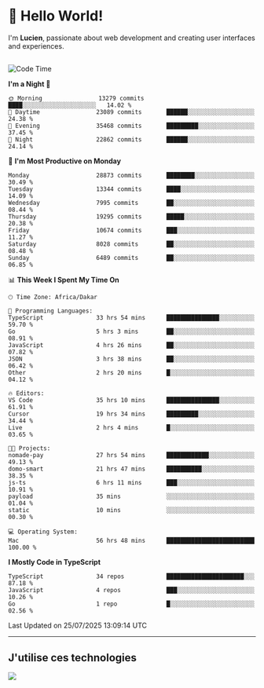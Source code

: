 # 👋 Hello World!

I'm **Lucien**, passionate about web development and creating user interfaces and experiences.

##

<!--START_SECTION:waka-->
![Code Time](http://img.shields.io/badge/Code%20Time-3%2C499%20hrs%2020%20mins-blue)

**I'm a Night 🦉** 

```text
🌞 Morning                13279 commits       ████░░░░░░░░░░░░░░░░░░░░░   14.02 % 
🌆 Daytime                23089 commits       ██████░░░░░░░░░░░░░░░░░░░   24.38 % 
🌃 Evening                35468 commits       █████████░░░░░░░░░░░░░░░░   37.45 % 
🌙 Night                  22862 commits       ██████░░░░░░░░░░░░░░░░░░░   24.14 % 
```
📅 **I'm Most Productive on Monday** 

```text
Monday                   28873 commits       ████████░░░░░░░░░░░░░░░░░   30.49 % 
Tuesday                  13344 commits       ████░░░░░░░░░░░░░░░░░░░░░   14.09 % 
Wednesday                7995 commits        ██░░░░░░░░░░░░░░░░░░░░░░░   08.44 % 
Thursday                 19295 commits       █████░░░░░░░░░░░░░░░░░░░░   20.38 % 
Friday                   10674 commits       ███░░░░░░░░░░░░░░░░░░░░░░   11.27 % 
Saturday                 8028 commits        ██░░░░░░░░░░░░░░░░░░░░░░░   08.48 % 
Sunday                   6489 commits        ██░░░░░░░░░░░░░░░░░░░░░░░   06.85 % 
```


📊 **This Week I Spent My Time On** 

```text
🕑︎ Time Zone: Africa/Dakar

💬 Programming Languages: 
TypeScript               33 hrs 54 mins      ███████████████░░░░░░░░░░   59.70 % 
Go                       5 hrs 3 mins        ██░░░░░░░░░░░░░░░░░░░░░░░   08.91 % 
JavaScript               4 hrs 26 mins       ██░░░░░░░░░░░░░░░░░░░░░░░   07.82 % 
JSON                     3 hrs 38 mins       ██░░░░░░░░░░░░░░░░░░░░░░░   06.42 % 
Other                    2 hrs 20 mins       █░░░░░░░░░░░░░░░░░░░░░░░░   04.12 % 

🔥 Editors: 
VS Code                  35 hrs 10 mins      ███████████████░░░░░░░░░░   61.91 % 
Cursor                   19 hrs 34 mins      █████████░░░░░░░░░░░░░░░░   34.44 % 
Live                     2 hrs 4 mins        █░░░░░░░░░░░░░░░░░░░░░░░░   03.65 % 

🐱‍💻 Projects: 
nomade-pay               27 hrs 54 mins      ████████████░░░░░░░░░░░░░   49.13 % 
domo-smart               21 hrs 47 mins      ██████████░░░░░░░░░░░░░░░   38.35 % 
js-ts                    6 hrs 11 mins       ███░░░░░░░░░░░░░░░░░░░░░░   10.91 % 
payload                  35 mins             ░░░░░░░░░░░░░░░░░░░░░░░░░   01.04 % 
static                   10 mins             ░░░░░░░░░░░░░░░░░░░░░░░░░   00.30 % 

💻 Operating System: 
Mac                      56 hrs 48 mins      █████████████████████████   100.00 % 
```

**I Mostly Code in TypeScript** 

```text
TypeScript               34 repos            ██████████████████████░░░   87.18 % 
JavaScript               4 repos             ███░░░░░░░░░░░░░░░░░░░░░░   10.26 % 
Go                       1 repo              █░░░░░░░░░░░░░░░░░░░░░░░░   02.56 % 
```




 Last Updated on 25/07/2025 13:09:14 UTC
<!--END_SECTION:waka-->
---

## J'utilise ces technologies

<p align="left">
  <a href="https://skillicons.dev">
    <img src="https://skillicons.dev/icons?i=ts,js,go,ruby,css,scss,tailwind,react,vite,nextjs,docker,figma,ableton" />
  </a>
</p>

